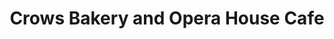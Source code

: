---
title: "Crows Bakery and Opera House Cafe"
url: /proctorsville/crows-bakery-and-opera-house-cafe/
shop: bakery
---